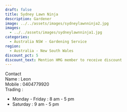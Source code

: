 ```yaml
---
draft: false
title: Sydney Lawn Ninja
description: Gardener
image: ../../assets/images/sydneylawnninja2.jpg
images:
  - ../../assets/images/sydneylawnninja1.jpg
categories:
  - Australia NSW - Gardening Service
region:
  - Australia - New South Wales
discount_pct: 5
discount_text: Mention HMG member to receive discount
---
```


Contact \
Name : Leon\
Mobile : 0404779920\
Trading :

- Monday - Friday : 8 am - 5 pm
- Saturday : 9 am - 5 pm
